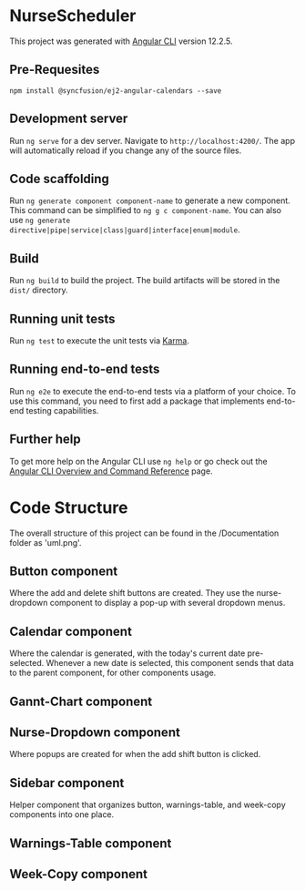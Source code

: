 # NurseScheduler

This project was generated with [Angular CLI](https://github.com/angular/angular-cli) version 12.2.5.

## Pre-Requesites

`npm install @syncfusion/ej2-angular-calendars --save`

## Development server

Run `ng serve` for a dev server. Navigate to `http://localhost:4200/`. The app will automatically reload if you change any of the source files.

## Code scaffolding

Run `ng generate component component-name` to generate a new component.
This command can be simplified to `ng g c component-name`.
You can also use `ng generate directive|pipe|service|class|guard|interface|enum|module`.

## Build

Run `ng build` to build the project. The build artifacts will be stored in the `dist/` directory.

## Running unit tests

Run `ng test` to execute the unit tests via [Karma](https://karma-runner.github.io).

## Running end-to-end tests

Run `ng e2e` to execute the end-to-end tests via a platform of your choice. To use this command, you need to first add a package that implements end-to-end testing capabilities.

## Further help

To get more help on the Angular CLI use `ng help` or go check out the [Angular CLI Overview and Command Reference](https://angular.io/cli) page.




# Code Structure

The overall structure of this project can be found in the /Documentation folder as 'uml.png'.

## Button component

Where the add and delete shift buttons are created. They use the nurse-dropdown component to display a pop-up with several dropdown menus.

## Calendar component

Where the calendar is generated, with the today's current date pre-selected. Whenever a new date is selected, this component sends that data to the parent component, for other components usage.

## Gannt-Chart component

## Nurse-Dropdown component

Where popups are created for when the add shift button is clicked.

## Sidebar component

Helper component that organizes button, warnings-table, and week-copy components into one place.

## Warnings-Table component

## Week-Copy component
